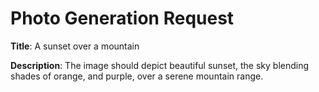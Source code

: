 # Photo Generation Request

**Title**: A sunset over a mountain

**Description**: The image should depict beautiful sunset, the sky blending shades of orange, and purple, over a serene mountain range.
